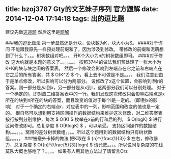 title: bzoj3787 Gty的文艺妹子序列 官方题解
date: 2014-12-04 17:14:18
tags: 出的逗比题
---
建议先做[这道题](http://www.lydsy.com/JudgeOnline/problem.php?id=3744)
然后这里是[题解](http://bakser.gitcafe.com/2014/11/16/bzoj3744GTY%E7%9A%84%E5%A6%B9%E5%AD%90%E5%BA%8F%E5%88%97/)
<!--more-->
###我的逗比做法
第一步显然还是分块，设块数为K，块大小为S。
####对于询问
不能跟我原先一样预处理前缀和了，因为涉及到修改。
带修改的前缀和泥萌想到了什么？。。。树状数组对吧。。。
开K个大小为n的树状数组即可。
####对于修改
这大约就是本题的意义了。。。。。。。
按照3744的做法我们预处理了一张大小为K*K的块与块之间的答案表。
然后一个修改会影响到左端点在它之前和右端点在它之后的所有答案，共 $ O(K^2) $ 个，看上去不可做是不是。。。。
我们注意到由于是单点修改，所以影响可以分为两部分。
设修改了x这个位置，会影响到l到r的答案。则一部分是从l到x，另一部分是从x到r，这两部分我们可以分别处理。
对于一个确定的l，即对应二维答案表中的一行。我们发现这次修改只会影响右端点是x所在的块到n所在的块的答案，而且改变的值对于每个l是一定的。（即l到x的影响）
对于一个确定的右端点r，对应表中的一列，影响范围和改变的值也是一定的。
很自然可以想到用支持区间操作的数据结构来维护这次修改，对二维答案表按行按列分别维护，每次 $ O(K) $ 枚举在x前的行和后的列， $ O(logK) $ 进行区间修改即可。总复杂度 $ O(KlogK) $ ，可以承受。
支持区间操作的数据结构。。。。。。窝用的差分树状数组。。。。所以这个题用到的数据结构只有树状数组。。。。。
###被<del>意外</del>卡掉的做法
把K取在 $ {n}^{\frac{1}{3}} $ 左右，修改暴力，总复杂度 $ O({n}^{\frac{5}{3}}logn) $
请允悲。。。。所以说同复杂度的在线莫队大概也够呛了？。。。。
如果有人用其他方法过了请留言Orz